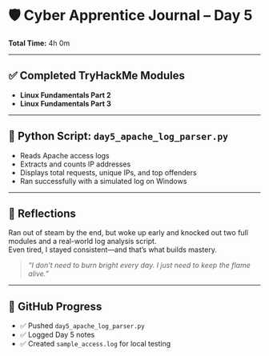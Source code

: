 # 🛡️ Cyber Apprentice Journal – Day 5

**Total Time:** 4h 0m

---

## ✅ Completed TryHackMe Modules
- **Linux Fundamentals Part 2**
- **Linux Fundamentals Part 3**

---

## 🐍 Python Script: `day5_apache_log_parser.py`
- Reads Apache access logs
- Extracts and counts IP addresses
- Displays total requests, unique IPs, and top offenders
- Ran successfully with a simulated log on Windows

---

## 🧠 Reflections

Ran out of steam by the end, but woke up early and knocked out two full modules and a real-world log analysis script.  
Even tired, I stayed consistent—and that’s what builds mastery.

> *“I don’t need to burn bright every day. I just need to keep the flame alive.”*

---

## 🔗 GitHub Progress
- ✅ Pushed `day5_apache_log_parser.py`
- ✅ Logged Day 5 notes
- ✅ Created `sample_access.log` for local testing

